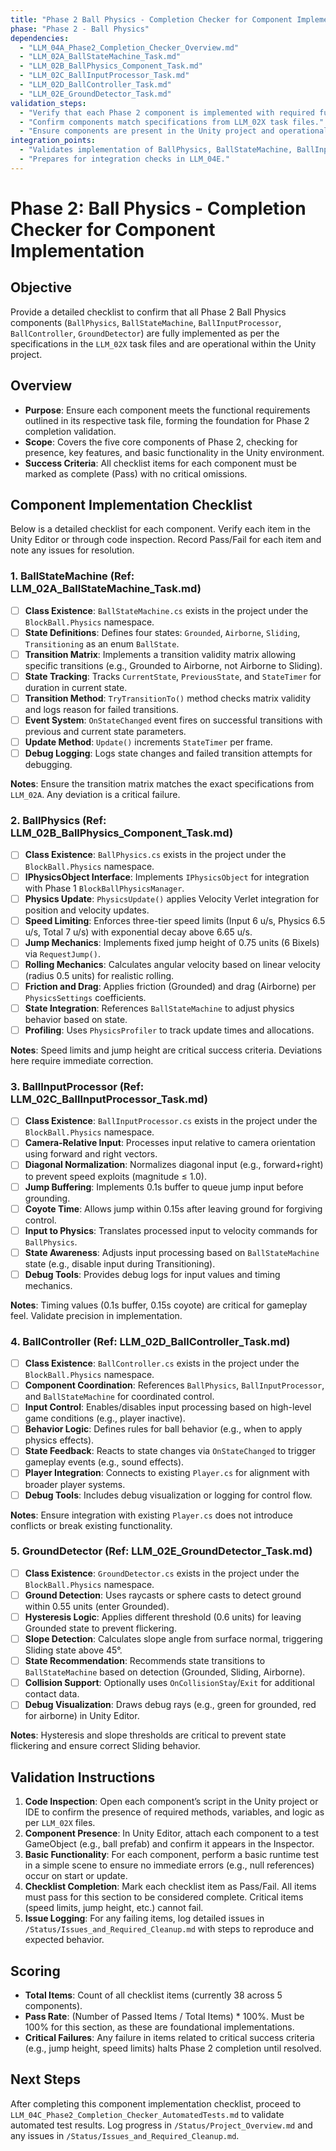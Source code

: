 ```yaml
---
title: "Phase 2 Ball Physics - Completion Checker for Component Implementation"
phase: "Phase 2 - Ball Physics"
dependencies:
  - "LLM_04A_Phase2_Completion_Checker_Overview.md"
  - "LLM_02A_BallStateMachine_Task.md"
  - "LLM_02B_BallPhysics_Component_Task.md"
  - "LLM_02C_BallInputProcessor_Task.md"
  - "LLM_02D_BallController_Task.md"
  - "LLM_02E_GroundDetector_Task.md"
validation_steps:
  - "Verify that each Phase 2 component is implemented with required functionality."
  - "Confirm components match specifications from LLM_02X task files."
  - "Ensure components are present in the Unity project and operational."
integration_points:
  - "Validates implementation of BallPhysics, BallStateMachine, BallInputProcessor, BallController, GroundDetector."
  - "Prepares for integration checks in LLM_04E."
---
```


# Phase 2: Ball Physics - Completion Checker for Component Implementation

## Objective
Provide a detailed checklist to confirm that all Phase 2 Ball Physics components (`BallPhysics`, `BallStateMachine`, `BallInputProcessor`, `BallController`, `GroundDetector`) are fully implemented as per the specifications in the `LLM_02X` task files and are operational within the Unity project.

## Overview
- **Purpose**: Ensure each component meets the functional requirements outlined in its respective task file, forming the foundation for Phase 2 completion validation.
- **Scope**: Covers the five core components of Phase 2, checking for presence, key features, and basic functionality in the Unity environment.
- **Success Criteria**: All checklist items for each component must be marked as complete (Pass) with no critical omissions.

## Component Implementation Checklist
Below is a detailed checklist for each component. Verify each item in the Unity Editor or through code inspection. Record Pass/Fail for each item and note any issues for resolution.

### 1. BallStateMachine (Ref: LLM_02A_BallStateMachine_Task.md)
- [ ] **Class Existence**: `BallStateMachine.cs` exists in the project under the `BlockBall.Physics` namespace.
- [ ] **State Definitions**: Defines four states: `Grounded`, `Airborne`, `Sliding`, `Transitioning` as an enum `BallState`.
- [ ] **Transition Matrix**: Implements a transition validity matrix allowing specific transitions (e.g., Grounded to Airborne, not Airborne to Sliding).
- [ ] **State Tracking**: Tracks `CurrentState`, `PreviousState`, and `StateTimer` for duration in current state.
- [ ] **Transition Method**: `TryTransitionTo()` method checks matrix validity and logs reason for failed transitions.
- [ ] **Event System**: `OnStateChanged` event fires on successful transitions with previous and current state parameters.
- [ ] **Update Method**: `Update()` increments `StateTimer` per frame.
- [ ] **Debug Logging**: Logs state changes and failed transition attempts for debugging.

**Notes**: Ensure the transition matrix matches the exact specifications from `LLM_02A`. Any deviation is a critical failure.

### 2. BallPhysics (Ref: LLM_02B_BallPhysics_Component_Task.md)
- [ ] **Class Existence**: `BallPhysics.cs` exists in the project under the `BlockBall.Physics` namespace.
- [ ] **IPhysicsObject Interface**: Implements `IPhysicsObject` for integration with Phase 1 `BlockBallPhysicsManager`.
- [ ] **Physics Update**: `PhysicsUpdate()` applies Velocity Verlet integration for position and velocity updates.
- [ ] **Speed Limiting**: Enforces three-tier speed limits (Input 6 u/s, Physics 6.5 u/s, Total 7 u/s) with exponential decay above 6.65 u/s.
- [ ] **Jump Mechanics**: Implements fixed jump height of 0.75 units (6 Bixels) via `RequestJump()`.
- [ ] **Rolling Mechanics**: Calculates angular velocity based on linear velocity (radius 0.5 units) for realistic rolling.
- [ ] **Friction and Drag**: Applies friction (Grounded) and drag (Airborne) per `PhysicsSettings` coefficients.
- [ ] **State Integration**: References `BallStateMachine` to adjust physics behavior based on state.
- [ ] **Profiling**: Uses `PhysicsProfiler` to track update times and allocations.

**Notes**: Speed limits and jump height are critical success criteria. Deviations here require immediate correction.

### 3. BallInputProcessor (Ref: LLM_02C_BallInputProcessor_Task.md)
- [ ] **Class Existence**: `BallInputProcessor.cs` exists in the project under the `BlockBall.Physics` namespace.
- [ ] **Camera-Relative Input**: Processes input relative to camera orientation using forward and right vectors.
- [ ] **Diagonal Normalization**: Normalizes diagonal input (e.g., forward+right) to prevent speed exploits (magnitude ≤ 1.0).
- [ ] **Jump Buffering**: Implements 0.1s buffer to queue jump input before grounding.
- [ ] **Coyote Time**: Allows jump within 0.15s after leaving ground for forgiving control.
- [ ] **Input to Physics**: Translates processed input to velocity commands for `BallPhysics`.
- [ ] **State Awareness**: Adjusts input processing based on `BallStateMachine` state (e.g., disable input during Transitioning).
- [ ] **Debug Tools**: Provides debug logs for input values and timing mechanics.

**Notes**: Timing values (0.1s buffer, 0.15s coyote) are critical for gameplay feel. Validate precision in implementation.

### 4. BallController (Ref: LLM_02D_BallController_Task.md)
- [ ] **Class Existence**: `BallController.cs` exists in the project under the `BlockBall.Physics` namespace.
- [ ] **Component Coordination**: References `BallPhysics`, `BallInputProcessor`, and `BallStateMachine` for coordinated control.
- [ ] **Input Control**: Enables/disables input processing based on high-level game conditions (e.g., player inactive).
- [ ] **Behavior Logic**: Defines rules for ball behavior (e.g., when to apply physics effects).
- [ ] **State Feedback**: Reacts to state changes via `OnStateChanged` to trigger gameplay events (e.g., sound effects).
- [ ] **Player Integration**: Connects to existing `Player.cs` for alignment with broader player systems.
- [ ] **Debug Tools**: Includes debug visualization or logging for control flow.

**Notes**: Ensure integration with existing `Player.cs` does not introduce conflicts or break existing functionality.

### 5. GroundDetector (Ref: LLM_02E_GroundDetector_Task.md)
- [ ] **Class Existence**: `GroundDetector.cs` exists in the project under the `BlockBall.Physics` namespace.
- [ ] **Ground Detection**: Uses raycasts or sphere casts to detect ground within 0.55 units (enter Grounded).
- [ ] **Hysteresis Logic**: Applies different threshold (0.6 units) for leaving Grounded state to prevent flickering.
- [ ] **Slope Detection**: Calculates slope angle from surface normal, triggering Sliding state above 45°.
- [ ] **State Recommendation**: Recommends state transitions to `BallStateMachine` based on detection (Grounded, Sliding, Airborne).
- [ ] **Collision Support**: Optionally uses `OnCollisionStay`/`Exit` for additional contact data.
- [ ] **Debug Visualization**: Draws debug rays (e.g., green for grounded, red for airborne) in Unity Editor.

**Notes**: Hysteresis and slope thresholds are critical to prevent state flickering and ensure correct Sliding behavior.

## Validation Instructions
1. **Code Inspection**: Open each component’s script in the Unity project or IDE to confirm the presence of required methods, variables, and logic as per `LLM_02X` files.
2. **Component Presence**: In Unity Editor, attach each component to a test GameObject (e.g., ball prefab) and confirm it appears in the Inspector.
3. **Basic Functionality**: For each component, perform a basic runtime test in a simple scene to ensure no immediate errors (e.g., null references) occur on start or update.
4. **Checklist Completion**: Mark each checklist item as Pass/Fail. All items must pass for this section to be considered complete. Critical items (speed limits, jump height, etc.) cannot fail.
5. **Issue Logging**: For any failing items, log detailed issues in `/Status/Issues_and_Required_Cleanup.md` with steps to reproduce and expected behavior.

## Scoring
- **Total Items**: Count of all checklist items (currently 38 across 5 components).
- **Pass Rate**: (Number of Passed Items / Total Items) * 100%. Must be 100% for this section, as these are foundational implementations.
- **Critical Failures**: Any failure in items related to critical success criteria (e.g., jump height, speed limits) halts Phase 2 completion until resolved.

## Next Steps
After completing this component implementation checklist, proceed to `LLM_04C_Phase2_Completion_Checker_AutomatedTests.md` to validate automated test results. Log progress in `/Status/Project_Overview.md` and any issues in `/Status/Issues_and_Required_Cleanup.md`.

